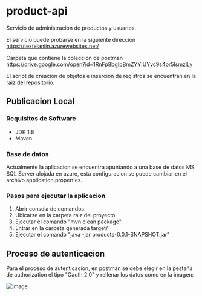 # product-api
Servicio de administracion de productos y usuarios.

El servicio puede probarse en la siguiente dirección
https://textelaniin.azurewebsites.net/

Carpeta que contiene la coleccion de postman
https://drive.google.com/open?id=1RnFp8bgIpBmZYYIUYvc9s4pr5IsmzlLy

El  script de creacion de objetos e insercion de registros se encuentran en la raiz del repositorio.

## Publicacion Local
### Requisitos de Software
- JDK 1.8
- Maven

### Base de datos
Actualmente la aplicacion se encuentra apuntando a una base de datos MS SQL Server alojada en azure, esta configuracion se puede cambiar en el archivo application.properties.

### Pasos para ejecutar la aplicacion
1. Abrir consola de comandos.
2. Ubicarse en la carpeta raiz del proyecto.
3. Ejecutar el comando "mvn clean package"
4. Entrar en la carpeta generada target/
5. Ejecutar el comando "java -jar products-0.0.1-SNAPSHOT.jar"


## Proceso de autenticacion

Para el proceso de autenticacion, en postman se debe elegir en la pestaña de authorization el tipo "Oauth 2.0" y rellenar los datos como en la imagen:

![image](https://user-images.githubusercontent.com/5969482/79080564-41acaa80-7cd3-11ea-99a8-5feec51be863.png)
